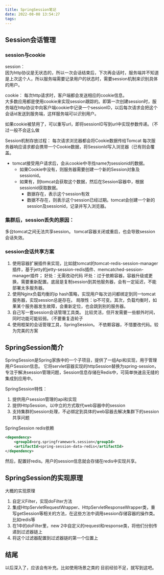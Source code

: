 ```yaml
---
title: SpringSession笔记
date: 2022-08-08 13:54:27
tags:
---
```


## Session会话管理

### session与cookie

session：  
因为http协议是无状态的，所以一次会话结束后，下次再会话时，服务端并不知道是上次这个人，所以服务端需要记录用户的状态时，需要session机制来识别具体的用户。

cookie：
每次http请求时，客户端都会发送相应的cookie信息。  
大多数应用都是使用cookie来实现session跟踪的。即第一次创建session时，服务端在http协议中向客户端cookie中记录一个sessionID，以后每次请求会把这个会话id发送到服务端，这样服务端可以识别用户。

如果cookie被禁用了，可以重写url，即将sessionID写到url中实现参数传递。（不过一般不会这么做

Session机制存放过程：
每次请求浏览器都会将Cookie数据传给Tomcat
每次服务器响应请求都会携带一个Cookie数据，将SessionId写入浏览器（已有则会覆盖。 
* tomcat接受用户请求后，会从cookie中寻找name为sessionid的数据。
    * 如果Cookie中没有，则服务器需要创建一个新的Session对象及sessionid。
    * 如果有，则tomcat会获取这个数据，然后在Session容器中，根据sessionid获取数据。
        * 数据存在，表示这个session有效
        * 数据不存在，则表示这个session已经过期。tomcat会创建一个新的session及sessionid，记录并写入浏览器。

### 集群后，session丢失的原因：

多台tomcat之间无法共享session。
tomcat容器关闭或重启，也会导致session会话失效。

### session会话共享方案

1. 使用容器扩展插件来实现，比如就tomcat的tomcat-redis-session-manager插件，基于jetty的jetty-session-redis插件、memcatched-session-manager插件；
    好处：无需改动代码
    坏处：过于依赖容器，容器升级或更换，需要重新配置。底层是复制session到其他服务器，会有一定延迟，不能部署太多服务器。
2. 使用Nginx负载均衡的ip hash策略，实现用户每次访问都绑定到同一tomcat服务器，实现session总是存在。
    局限性：ip不可变。其次，负载均衡时，如果某个服务器发生故障，会重新定位，也会跳到别的服务器。
3. 自己写一套session会话管理工具类。
    比较灵活，但开发需要一些额外时间，同时功能可能较弱。（不要重复造轮子
4. 使用框架的会话管理工具，SpringSession。
    不依赖容器，不惜要改代码。较为完美的方案
    
## SpringSession简介

SpringSession是Spring家族中的一个子项目，提供了一组Api和实现，用于管理用户Session信息。
它将servlet容器实现的httpSession替换为spring-session，专注于解决session管理问题，Session信息存储在Redis中，可简单快速且无缝的集成到应用中。

SpringSession特性：
1. 提供用户session管理的api和实现
2. 提供HttpSession，以中立的方式取代web容器中的session
3. 支持集群的session处理，不必绑定到具体的web容器去解决集群下的session共享问题

SpringSession redis依赖
~~~xml
<dependency>
    <groupId>org.springframework.session</groupId>
    <artifactId>spring-session-data-redis</artifactId>
</dependency>
~~~

然后，配置好redis。用户的session信息就会存储在redis中实现共享。

## SpringSession的实现原理

大概的实现原理

1. 自定义Filter，实现doFilter方法
2. 集成HttpServletRequestWrapper、HttpServletResponseWrapper类，重写getSession等相关的方法，在这些方法中调用session存储容器的操作类。比如redis等
3. 在1中的doFilter里，new 2中自定义的request和response类，将他们分别传递到过滤器链上
4. 将这个过滤器配置到过滤器链的第一个位置上

## 结尾

以后深入了，应该会有补充。比如使用场景之类的
目前经验不足，就写到这吧。